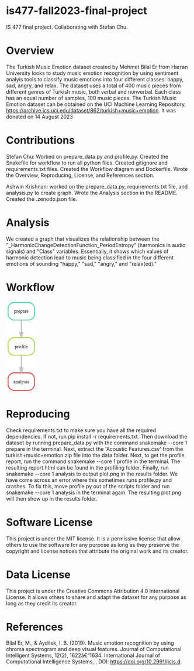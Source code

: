 # is477-fall2023-final-project
IS 477 final project. Collaborating with Stefan Chu.

# Overview
The Turkish Music Emotion dataset created by Mehmet Bilal Er from Harran University looks to study music emotion recognition by using sentiment analyis tools to classify music emotions into four different classes: happy, sad, angry, and relax. The dataset uses a total of 400 music pieces from different genres of Turkish music, both verbal and nonverbal. Each class has an equal number of samples, 100 music pieces. The Turkish Music Emotion dataset can be obtained on the UCI Machine Learning Repository, https://archive.ics.uci.edu/dataset/862/turkish+music+emotion. It was donated on 14 August 2023

# Contributions
Stefan Chu: Worked on prepare_data.py and profile.py. Created the Snakefile for workflow to run all python files. Created gitignore and requirements.txt files. Created the Workflow diagram and Dockerfile. Wrote the Overview, Reproducing, License, and References section.

Ashwin Krishnan: worked on the prepare_data.py, requirements.txt file, and analysis.py to create graph. Wrote the Analysis section in the README. Created the .zenodo.json file.

# Analysis
We created a graph that visualizes the relationship between the "_HarmonicChangeDetectionFunction_PeriodEntropy" (harmonics in audio signals) and "Class" variables. Essentially, it shows which values of harmonic detection lead to music being classified in the four different emotions of sounding "happy," "sad," "angry," and "relax(ed)." 

# Workflow
![Screenshot](workflow.png)

# Reproducing
Check requirements.txt to make sure you have all the required dependencies. If not, run pip install -r requirements.txt. Then download the dataset by running prepare_data.py with the command snakemake --core 1 prepare in the terminal. Next, extract the 'Acoustic Features.csv' from the turkish+music+emotion.zip file into the data folder. Next, to get the profile report, run the command snakemake --core 1 profile in the terminal. The resulting report.html can be found in the profiling folder. Finally, run snakemake --core 1 analysis to output plot.png in the results folder. We have come across an error where this sometimes runs profile.py and crashes. To fix this, move profile.py out of the scripts folder and run snakemake --core 1 analysis in the terminal again. The resulting plot.png will then show up in the results folder. 

# Software License

This project is under the MIT license. It is a permissive license that allow others to use the software for any purpose as long as they preserve the copyright and license notices that attribute the original work and its creator.

# Data License

This project is under the Creative Commons Attribution 4.0 International License. It allows others to share and adapt the dataset for any purpose as long as they credit its creator. 

# References
Bilal Er, M., & Aydilek, I. B. (2019). Music emotion recognition by using chroma spectrogram and deep visual features. Journal of Computational Intelligent Systems, 12(2), 1622â€“1634. International Journal of Computational Intelligence Systems, , DOI: https://doi.org/10.2991/ijcis.d.
